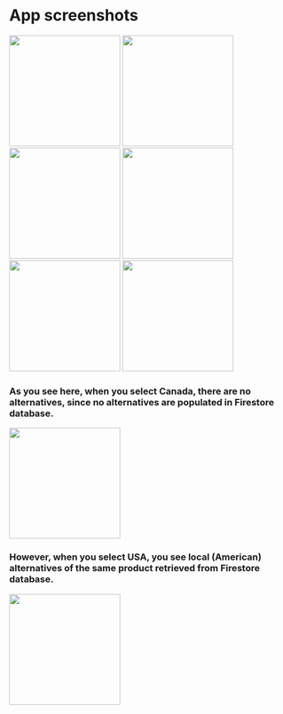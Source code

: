 # App screenshots
<img src="https://github.com/MobinAkhter/notjusthack/assets/55329336/97c61d7f-7642-49ce-bed0-bcc599044598" width="200">

<img src="https://github.com/MobinAkhter/notjusthack/assets/55329336/5b0617fd-3fc9-4cd0-8bad-78a77b51a5f0" width="200">

<img src="https://github.com/MobinAkhter/notjusthack/assets/55329336/a2bc5fad-3b6c-4aee-b461-f9bf24d30a0e" width="200">

<img src="https://github.com/MobinAkhter/notjusthack/assets/55329336/90d36785-afe6-4d8d-b28f-73b4a9b57211" width="200">

<img src="https://github.com/MobinAkhter/notjusthack/assets/55329336/8d8e7665-f33d-4024-81bb-e3e550bbd251" width="200">

<img src="https://github.com/MobinAkhter/notjusthack/assets/55329336/1b432ad0-a464-48d8-844b-4fe107383fd1" width="200">

### As you see here, when you select Canada, there are no alternatives, since no alternatives are populated in Firestore database.
<img src="https://github.com/MobinAkhter/notjusthack/assets/55329336/15ada9c6-c1de-408c-87a5-c5ef3d3b0c7f" width="200">

### However, when you select USA, you see local (American) alternatives of the same product retrieved from Firestore database.
<img src="https://github.com/MobinAkhter/notjusthack/assets/55329336/3ad396c0-9459-4ac5-aec8-edd8a3d72678" width="200">
